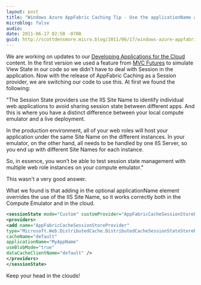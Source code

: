 ```yaml
---
layout: post
title: "Windows Azure AppFabric Caching Tip - Use the applicationName attribute"
microblog: false
audio:
date: 2011-06-17 02:50 -0700
guid: http://scottdensmore.micro.blog/2011/06/17/windows-azure-appfabric-caching-tip-use-the-applicationname-attribute.html
---
```


We are working on updates to our [Developing Applications for the Cloud](http://msdn.microsoft.com/en-us/library/ff966499.aspx) content. In the first version we used a feature from [MVC Futures](http://mvc.codeplex.com/) to simulate View State in our code so we didn't have to deal with Session in the application. Now with the release of AppFabric Caching as a Session provider, we are switching our code to use this. At first we found the following:

"The Session State providers use the IIS Site Name to identify individual web applications to avoid sharing session state between different apps. And this is where you have a distinct difference between your local compute emulator and a live deployment.

In the production environment, all of your web roles will host your application under the same Site Name on the different instances. In your emulator, on the other hand, all needs to be handled by one IIS Server, so you end up with different Site Names for each instance.

So, in essence, you won’t be able to test session state management with multiple web role instances on your compute emulator."

This wasn't a very good answer.

What we found is that adding in the optional applicationName element overrides the use of the IIS Site Name, so it works correctly both in the Compute Emulator and in the cloud.

```xml
<sessionState mode="Custom" customProvider="AppFabricCacheSessionStoreProvider">  
<providers>  
<add name="AppFabricCacheSessionStoreProvider"  
type="Microsoft.Web.DistributedCache.DistributedCacheSessionStateStoreProvider, Microsoft.Web.DistributedCache"  
cacheName="default"
applicationName="MyAppName"
useBlobMode="true"  
dataCacheClientName="default" />  
</providers>  
</sessionState>
```

Keep your head in the clouds!